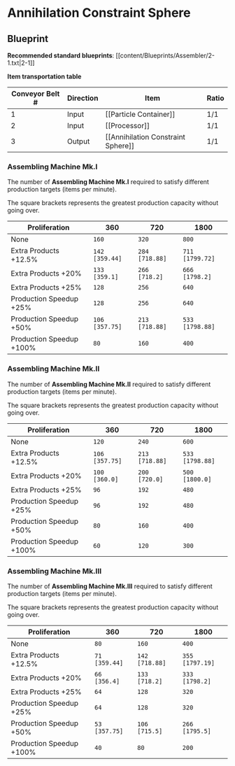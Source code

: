 # Annihilation Constraint Sphere

## Blueprint

**Recommended standard blueprints**: [[content/Blueprints/Assembler/2-1.txt|2-1]]

**Item transportation table**

| Conveyor Belt # | Direction | Item                               | Ratio |
| --------------- | --------- | ---------------------------------- | ----- |
| 1               | Input     | [[Particle Container]]             | 1/1   |
| 2               | Input     | [[Processor]]                      | 1/1   |
| 3               | Output    | [[Annihilation Constraint Sphere]] | 1/1   |

### Assembling Machine Mk.I

The number of **Assembling Machine Mk.I** required to satisfy different production targets (items per minute).

The square brackets represents the greatest production capacity without going over.

| Proliferation            | 360            | 720            | 1800            |
| ------------------------ | -------------- | -------------- | --------------- |
| None                     | `160`          | `320`          | `800`           |
| Extra Products +12.5%    | `142 [359.44]` | `284 [718.88]` | `711 [1799.72]` |
| Extra Products +20%      | `133 [359.1]`  | `266 [718.2]`  | `666 [1798.2]`  |
| Extra Products +25%      | `128`          | `256`          | `640`           |
| Production Speedup +25%  | `128`          | `256`          | `640`           |
| Production Speedup +50%  | `106 [357.75]` | `213 [718.88]` | `533 [1798.88]` |
| Production Speedup +100% | `80`           | `160`          | `400`           |

### Assembling Machine Mk.II

The number of **Assembling Machine Mk.II** required to satisfy different production targets (items per minute).

The square brackets represents the greatest production capacity without going over.

| Proliferation            | 360            | 720            | 1800            |
| ------------------------ | -------------- | -------------- | --------------- |
| None                     | `120`          | `240`          | `600`           |
| Extra Products +12.5%    | `106 [357.75]` | `213 [718.88]` | `533 [1798.88]` |
| Extra Products +20%      | `100 [360.0]`  | `200 [720.0]`  | `500 [1800.0]`  |
| Extra Products +25%      | `96`           | `192`          | `480`           |
| Production Speedup +25%  | `96`           | `192`          | `480`           |
| Production Speedup +50%  | `80`           | `160`          | `400`           |
| Production Speedup +100% | `60`           | `120`          | `300`           |

### Assembling Machine Mk.III

The number of **Assembling Machine Mk.III** required to satisfy different production targets (items per minute).

The square brackets represents the greatest production capacity without going over.

| Proliferation            | 360           | 720            | 1800            |
| ------------------------ | ------------- | -------------- | --------------- |
| None                     | `80`          | `160`          | `400`           |
| Extra Products +12.5%    | `71 [359.44]` | `142 [718.88]` | `355 [1797.19]` |
| Extra Products +20%      | `66 [356.4]`  | `133 [718.2]`  | `333 [1798.2]`  |
| Extra Products +25%      | `64`          | `128`          | `320`           |
| Production Speedup +25%  | `64`          | `128`          | `320`           |
| Production Speedup +50%  | `53 [357.75]` | `106 [715.5]`  | `266 [1795.5]`  |
| Production Speedup +100% | `40`          | `80`           | `200`           |
